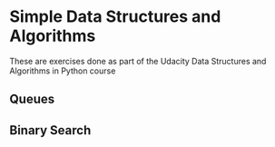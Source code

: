 # Simple Data Structures and Algorithms
These are exercises done as part of the Udacity Data Structures and Algorithms in Python course

## Queues

## Binary Search
